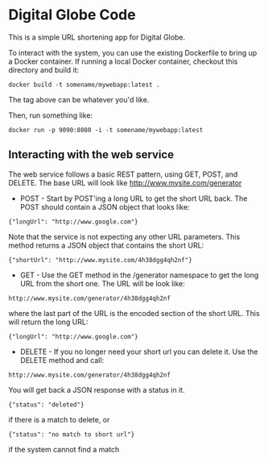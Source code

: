 # Digital Globe Code

This is a simple URL shortening app for Digital Globe.

To interact with the system, you can use the existing Dockerfile
to bring up a Docker container.  If running a local Docker container,
checkout this directory and build it:

`docker build -t somename/mywebapp:latest .`

The tag above can be whatever you'd like.

Then, run something like:

`docker run -p 9090:8080 -i -t somename/mywebapp:latest`

## Interacting with the web service
The web service follows a basic REST pattern, using GET, POST, and DELETE.
The base URL will look like http://www.mysite.com/generator

* POST - Start by POST'ing a long URL to get the short URL back.  The POST should 
contain a JSON object that looks like:

`{"longUrl": "http://www.google.com"}`

Note that the service is not expecting any other URL parameters.  This method
returns a JSON object that contains the short URL:

`{"shortUrl": "http://www.mysite.com/4h38dgg4qh2nf"}`

* GET - Use the GET method in the /generator namespace to get the long URL
from the short one.  The URL will be look like:

`http://www.mysite.com/generator/4h38dgg4qh2nf`

where the last part of the URL is the encoded section of the short URL.
This will return the long URL:

`{"longUrl": "http://www.google.com"}`

* DELETE - If you no longer need your short url you can delete it.  Use
the DELETE method and call:

`http://www.mysite.com/generator/4h38dgg4qh2nf`

You will get back a JSON response with a status in it.  

`{"status": "deleted"}`

if there is a match to delete, or

`{"status": "no match to short url"}`

if the system cannot find a match


